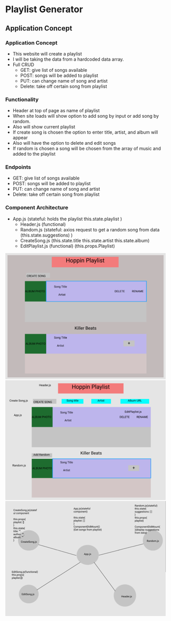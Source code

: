 # Playlist Generator

## Application Concept

### Application Concept

- This website will create a playlist
- I will be taking the data from a hardcoded data array.
- Full CRUD
    - GET: give list of songs available
    - POST: songs will be added to playlist
    - PUT: can change name of song and artist
    - Delete: take off certain song from playlist

### Functionality

- Header at top of page as name of playlist
- When site loads will show option to add song by input or add song by random.
- Also will show current playlist
- If create song is chosen the option to enter title, artist, and album will appear
- Also will have the option to delete and edit songs
- If random is chosen a song will be chosen from the array of music and added to the playlist
 

### Endpoints

- GET: give list of songs available
- POST: songs will be added to playlist
- PUT: can change name of song and artist
- Delete: take off certain song from playlist

### Component Architecture

- App.js (stateful: holds the playlist this.state.playlist )
    - Header.js (functional)
    - Random.js (stateful: axios request to get a random song from data (this.state.suggestions)    )
    - CreateSong.js (this.state.title this.state.artist this.state.album)
    - EditPlaylist.js (functional) (this.props.Playlist)

<img src="./wireframe/Annotation 2020-05-22 092856.png">
<img src="./wireframe/Annotation 2020-05-22 095354.png">
<img src="./wireframe/Annotation 2020-05-22 113701.png">

 







<!-- # CODE GUIDE

### Endpoints

- Get - Get your current playlist from hard code
    -Request will be placed on the server
- Get - Get a couple of song suggestions from hard coded data. Will be placed in the Random.js
- Post - add a new song to the playlist by clicking the add new. 
- Put - allow you to edit the song title, artist, and album. Will be located in the EditPlaylist.js
- Delete - will remove song from the playlist. Will be located in the EditPlaylist.js  -->







